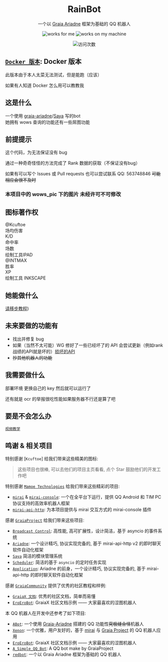 <div align="center">

# RainBot

一个以 [Graia Ariadne](https://github.com/GraiaProject/Ariadne) 框架为基础的 QQ 机器人

</div>

<p align="center">
  <img src="https://img.shields.io/badge/works-for%20me-yellow" alt="works for me" />
  <img src="https://img.shields.io/badge/works-on%20my%20machine-green" alt="works on my machine" />
  </a>
  </a>
  </a>
</p>

<p align="center">
  <img src="https://count.getloli.com/get/@RainBot?theme=rule34" alt="访问次数" />
</p>

## [`Docker 版本`](https://github.com/Rainbow-Project/bot_rain_docker): Docker 版本

此版本由于本人太菜无法测试，但是能跑（应该）

如果有人知道 Docker 怎么用可以教教我

## 这是什么

一个使用 [graia-ariadne](https://github.com/GraiaProject/Ariadne)/[Saya](https://github.com/GraiaProject/Saya) 写的bot  
她拥有 wows 查询的功能还有一些屌图功能

## 前提提示

这个代码，为无法保证没有 bug

通过一种奇奇怪怪的方法完成了 Rank 数据的获取（不保证没有bug）

如果有可以写个 Issues 或 Pull requests 也可以尝试联系 QQ: 563748846 ~~可能相应会很不及时~~

### 本项目中的 wows_pic 下的图片 未经许可不可修改
## 图标著作权
@Kcuftoe  
场均伤害  
K/D  
命中率  
场数   
绘制工具IPAD  
@INTMAX   
胜率  
XP  
绘制工具 INKSCAPE  

## 她能做什么
[请移步教程](https://github.com/Rainbow-Project/bot_rain_py/wiki))

## 未来要做的功能有

- 找出并修复 bug
- 如果（当然不太可能）WG 修好了一些已经坏了的 API 会尝试更新（例如rank战绩的API就是坏的）[损坏的API](https://wows-numbers.com/api/status)
- ~~抄其他机器人的功能~~

## 我需要做什么

部署环境 更换自己的 key 然后就可以运行了

还有就是 ocr 的举报很吃性能如果服务器不行还是算了吧

## 要是不会怎么办

[`视频教学`](https://www.bilibili.com/video/BV1CY4y1B7BX?spm_id_from=333.999.0.0)

## 鸣谢 & 相关项目

特别感谢 [`Kcuftoe`] 给我们带来这些精美的图标:

> 这些项目也很棒, 可以去他们的项目主页看看, 点个 Star 鼓励他们的开发工作吧

特别感谢 [`Mamoe Technologies`](https://github.com/mamoe) 给我们带来这些精彩的项目:

- [`mirai`](https://github.com/mamoe/mirai) & [`mirai-console`](https://github.com/mamoe/mirai-console): 一个在全平台下运行，提供 QQ Android 和 TIM PC 协议支持的高效率机器人框架
- [`mirai-api-http`](https://github.com/project-mirai/mirai-api-http): 为本项目提供与 mirai 交互方式的 mirai-console 插件

感谢 [`GraiaProject`](https://github.com/GraiaProject) 给我们带来这些项目:

- [`Broadcast Control`](https://github.com/GraiaProject/BroadcastControl): 高性能, 高可扩展性，设计简洁，基于 asyncio 的事件系统
- [`Ariadne`](https://github.com/GraiaProject/Ariadne): 一个设计精巧, 协议实现完备的, 基于 mirai-api-http v2 的即时聊天软件自动化框架
- [`Saya`](https://github.com/GraiaProject/Saya) 简洁的模块管理系统
- [`Scheduler`](https://github.com/GraiaProject/Scheduler): 简洁的基于 `asyncio` 的定时任务实现
- [`Application`](https://github.com/GraiaProject/Application): Ariadne 的前身，一个设计精巧, 协议实现完备的, 基于 mirai-api-http 的即时聊天软件自动化框架

感谢 [`GraiaCommunity`]([https://github.com/GraiaProject](https://github.com/GraiaCommunity)) 提供了优秀的社区教程和样例:
- [`GraiaX 文档`](https://graiax.cn/): 优秀的社区文档，简单而易懂
- [`EroEroBot`](https://graiax.cn/): GraiaX 社区文档示例 —— 大家最喜欢的涩图机器人

本 QQ 机器人在开发中还参考了如下项目:

- [`ABot`](https://github.com/djkcyl/ABot-Graia/): 一个使用 [Graia-Ariadne](https://github.com/GraiaProject/Ariadne) 搭建的 QQ 功能性~~究极缝合怪~~机器人
- [`Xenon`](https://github.com/McZoo/Xenon): 一个优雅，用户友好的，基于 [mirai](https://github.com/mamoe/mirai) 与 [Graia Project](https://github.com/GraiaProject/) 的 QQ 机器人应用
- [`EroEroBot`](https://github.com/GraiaCommunity/EroEroBot): GraiaX 社区文档示例 —— 大家最喜欢的涩图机器人
- [`A_Simple_QQ_Bot`](https://github.com/I-love-study/A_Simple_QQ_Bot): A QQ bot make by GraiaProject
- [`redbot`](https://github.com/Redlnn/redbot): 一个以 Graia Ariadne 框架为基础的 QQ 机器人
